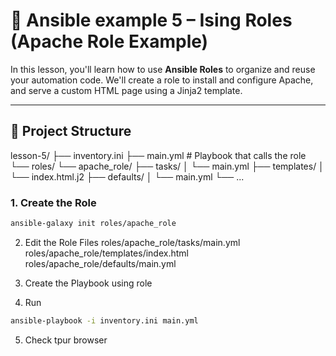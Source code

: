 # 📘 Ansible example 5 –  Ising Roles (Apache Role Example)

In this lesson, you'll learn how to use **Ansible Roles** to organize and reuse your automation code. We'll create a role to install and configure Apache, and serve a custom HTML page using a Jinja2 template.

---

## 📁 Project Structure

lesson-5/
├── inventory.ini
├── main.yml # Playbook that calls the role
└── roles/
└── apache_role/
├── tasks/
│ └── main.yml
├── templates/
│ └── index.html.j2
├── defaults/
│ └── main.yml
└── ...

### 1. Create the Role

```bash
ansible-galaxy init roles/apache_role
```
2. Edit the Role Files
roles/apache_role/tasks/main.yml
roles/apache_role/templates/index.html
roles/apache_role/defaults/main.yml

3. Create the Playbook using role

4. Run 
```bash
ansible-playbook -i inventory.ini main.yml
```
5. Check tpur browser